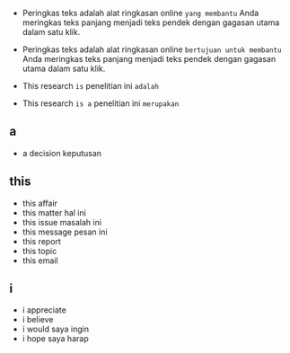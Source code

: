* Peringkas teks adalah alat ringkasan online `yang membantu` Anda meringkas teks panjang menjadi teks pendek dengan gagasan utama dalam satu klik.
* Peringkas teks adalah alat ringkasan online `bertujuan untuk membantu` Anda meringkas teks panjang menjadi teks pendek dengan gagasan utama dalam satu klik.

* This research `is`
penelitian ini `adalah`
* This research `is a`
penelitian ini `merupakan`

## a
* a decision keputusan

## this
* this affair
* this matter hal ini
* this issue masalah ini
* this message pesan ini
* this report
* this topic
* this email

## i
* i appreciate
* i believe
* i would saya ingin
* i hope saya harap


